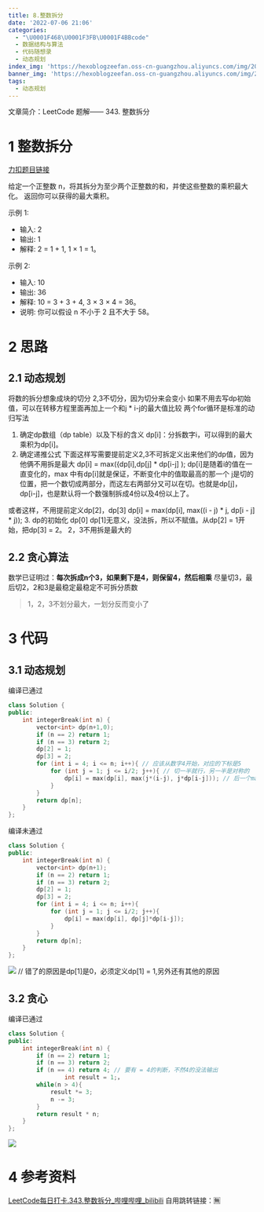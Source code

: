 ```yaml
---
title: 8.整数拆分
date: '2022-07-06 21:06'
categories:
  - "\U0001F468\U0001F3FB‍\U0001F4BBcode"
  - 数据结构与算法
  - 代码随想录
  - 动态规划
index_img: 'https://hexoblogzeefan.oss-cn-guangzhou.aliyuncs.com/img/202207061640602.jpg'
banner_img: 'https://hexoblogzeefan.oss-cn-guangzhou.aliyuncs.com/img/202207061640602.jpg'
tags:
  - 动态规划
---
```


文章简介：LeetCode  题解—— 343. 整数拆分
<!-- more -->

# 1 整数拆分

[力扣题目链接](https://leetcode.cn/problems/integer-break/)

给定一个正整数 n，将其拆分为至少两个正整数的和，并使这些整数的乘积最大化。 返回你可以获得的最大乘积。

示例 1:

-   输入: 2
-   输出: 1
-   解释: 2 = 1 + 1, 1 × 1 = 1。

示例 2:

-   输入: 10
-   输出: 36
-   解释: 10 = 3 + 3 + 4, 3 × 3 × 4 = 36。
-   说明: 你可以假设 n 不小于 2 且不大于 58。

# 2 思路
## 2.1 动态规划
将数的拆分想象成块的切分
2,3不切分，因为切分来会变小
如果不用去写dp初始值，可以在转移方程里面再加上一个和j * i-j的最大值比较
两个for循环是标准的动归写法

1. 确定dp数组（dp table）以及下标的含义
dp[i]：分拆数字i，可以得到的最大乘积为dp[i]。
2. 确定递推公式
下面这样写需要提前定义2,3不可拆定义出来他们的dp值，因为他俩不用拆是最大
dp[i] = max({dp[i],dp[j] * dp[i-j] );
dp[i]是随着i的值在一直变化的，max 中有dp[i]就是保证，不断变化中的值取最高的那一个
j是切的位置，把一个数切成两部分，而这左右两部分又可以在切。也就是dp[j]，dp[i-j]，也是默认将一个数强制拆成4份以及4份以上了。

或者这样，不用提前定义dp[2]，dp[3]
dp[i] = max(dp[i], max((i - j) * j, dp[i - j] * j));
3. dp的初始化
dp[0] dp[1]无意义，没法拆，所以不赋值。从dp[2] = 1开始，把dp[3] = 2。
2，3不用拆是最大的


## 2.2 贪心算法
数学已证明过：**每次拆成n个3，如果剩下是4，则保留4，然后相乘**
尽量切3，最后切2，2和3是最稳定最稳定不可拆分质数
>1，2，3不划分最大，一划分反而变小了
# 3 代码
## 3.1 动态规划
编译已通过
```cpp
class Solution {
public:
    int integerBreak(int n) {
        vector<int> dp(n+1,0);
        if (n == 2) return 1;
        if (n == 3) return 2;
        dp[2] = 1;
        dp[3] = 2;
        for (int i = 4; i <= n; i++){ // 应该从数字4开始，对应的下标是5 
            for (int j = 1; j <= i/2; j++){ // 切一半就行，另一半是对称的
                dp[i] = max(dp[i], max(j*(i-j), j*dp[i-j])); // 后一个max中是数的相乘 和 数和上一次的最优结果相乘
            }
        }
        return dp[n];
    }
};
```
编译未通过
```cpp
class Solution {
public:
    int integerBreak(int n) {
        vector<int> dp(n+1);
        if (n == 2) return 1;
        if (n == 3) return 2;
        dp[2] = 1;
        dp[3] = 2;
        for (int i = 4; i <= n; i++){
            for (int j = 1; j <= i/2; j++){
                dp[i] = max(dp[i], dp[j]*dp[i-j]);
            }
        }
        return dp[n];
    }
};
```
![](https://hexoblogzeefan.oss-cn-guangzhou.aliyuncs.com/img/202207112130227.png)
// 错了的原因是dp[1]是0，必须定义dp[1] = 1,另外还有其他的原因

## 3.2 贪心
编译已通过
```cpp
class Solution {
public:
    int integerBreak(int n) {
        if (n == 2) return 1;
        if (n == 3) return 2;
        if (n == 4) return 4; // 要有 = 4的判断，不然4的没法输出
                int result = 1;，
        while(n > 4){
            result *= 3;
            n -= 3;
        }
        return result * n;
    }
};
```


![](https://hexoblogzeefan.oss-cn-guangzhou.aliyuncs.com/img/202207112032423.png)

# 4 参考资料
[LeetCode每日打卡.343.整数拆分_哔哩哔哩_bilibili](https://www.bilibili.com/video/BV1Nt4y1D7gh?spm_id_from=333.337.search-card.all.click&vd_source=f2340d96e99780a96b50d8096ffaaf1a)
自用跳转链接：🈚
